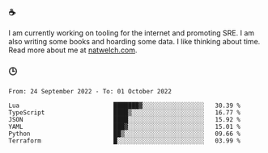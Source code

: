 ### ☕

I am currently working on tooling for the internet and promoting SRE. I am also writing some books and hoarding some data. I like thinking about time. Read more about me at [natwelch.com](https://natwelch.com).

### 🕒

<!--START_SECTION:waka-->

```text
From: 24 September 2022 - To: 01 October 2022

Lua                          ███████▓░░░░░░░░░░░░░░░░░   30.39 %
TypeScript                   ████▒░░░░░░░░░░░░░░░░░░░░   16.77 %
JSON                         ████░░░░░░░░░░░░░░░░░░░░░   15.92 %
YAML                         ███▓░░░░░░░░░░░░░░░░░░░░░   15.01 %
Python                       ██▒░░░░░░░░░░░░░░░░░░░░░░   09.66 %
Terraform                    █░░░░░░░░░░░░░░░░░░░░░░░░   03.99 %
```

<!--END_SECTION:waka-->
